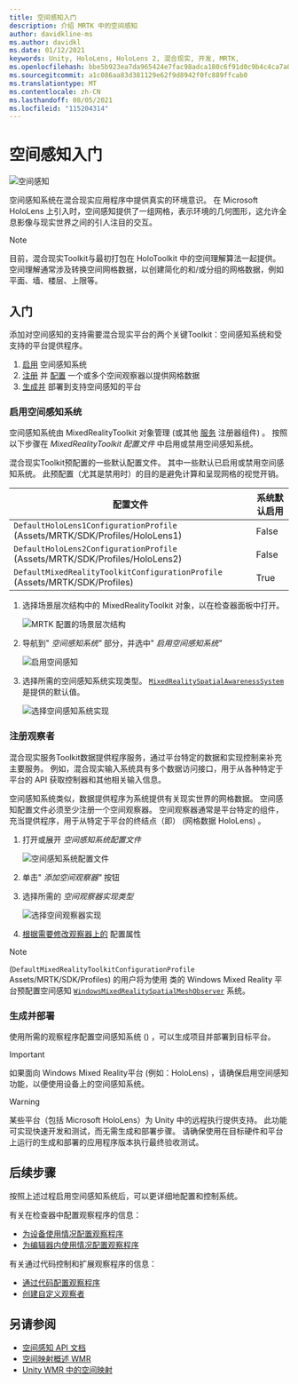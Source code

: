 ```yaml
---
title: 空间感知入门
description: 介绍 MRTK 中的空间感知
author: davidkline-ms
ms.author: davidkl
ms.date: 01/12/2021
keywords: Unity, HoloLens, HoloLens 2, 混合现实, 开发, MRTK,
ms.openlocfilehash: bbe5b923ea7da965424e7fac98adca180c6f91d0c9b4c4ca7a0477e301c362f9
ms.sourcegitcommit: a1c086aa83d381129e62f9d8942f0fc889ffcab0
ms.translationtype: MT
ms.contentlocale: zh-CN
ms.lasthandoff: 08/05/2021
ms.locfileid: "115204314"
---
```

# <a name="spatial-awareness-getting-started"></a>空间感知入门

![空间感知](../images/spatial-awareness/MRTK_SpatialAwareness_Main.png)

空间感知系统在混合现实应用程序中提供真实的环境意识。 在 Microsoft HoloLens 上引入时，空间感知提供了一组网格，表示环境的几何图形，这允许全息影像与现实世界之间的引人注目的交互。

> [!NOTE]
> 目前，混合现实Toolkit与最初打包在 HoloToolkit 中的空间理解算法一起提供。 空间理解通常涉及转换空间网格数据，以创建简化的和/或分组的网格数据，例如平面、墙、楼层、上限等。

## <a name="getting-started"></a>入门

添加对空间感知的支持需要混合现实平台的两个关键Toolkit：空间感知系统和受支持的平台提供程序。

1. [启用](#enable-the-spatial-awareness-system) 空间感知系统
2. [注册](#register-observers) 并 [配置](configuring-spatial-awareness-mesh-observer.md) 一个或多个空间观察器以提供网格数据
3. [生成并](#build-and-deploy) 部署到支持空间感知的平台

### <a name="enable-the-spatial-awareness-system"></a>启用空间感知系统

空间感知系统由 MixedRealityToolkit 对象管理 (或其他 [服务](xref:Microsoft.MixedReality.Toolkit.IMixedRealityServiceRegistrar) 注册器组件) 。 按照以下步骤在 *MixedRealityToolkit* *配置文件* 中启用或禁用空间感知系统。

混合现实Toolkit预配置的一些默认配置文件。 其中一些默认已启用或禁用空间感知系统。 此预配置（尤其是禁用时）的目的是避免计算和呈现网格的视觉开销。

| 配置文件 | 系统默认启用 |
| --- | --- |
| `DefaultHoloLens1ConfigurationProfile` (Assets/MRTK/SDK/Profiles/HoloLens1)  | False |
| `DefaultHoloLens2ConfigurationProfile` (Assets/MRTK/SDK/Profiles/HoloLens2)  | False |
| `DefaultMixedRealityToolkitConfigurationProfile` (Assets/MRTK/SDK/Profiles)  | True |

1. 选择场景层次结构中的 MixedRealityToolkit 对象，以在检查器面板中打开。

    ![MRTK 配置的场景层次结构](../images/MRTK_ConfiguredHierarchy.png)

1. 导航到" *空间感知系统"* 部分，并选中" *启用空间感知系统"*

    ![启用空间感知](../images/spatial-awareness/MRTKConfig_SpatialAwareness.png)

1. 选择所需的空间感知系统实现类型。 [`MixedRealitySpatialAwarenessSystem`](xref:Microsoft.MixedReality.Toolkit.SpatialAwareness.MixedRealitySpatialAwarenessSystem)是提供的默认值。

    ![选择空间感知系统实现](../images/spatial-awareness/SpatialAwarenessSelectSystemType.png)

### <a name="register-observers"></a>注册观察者

混合现实服务Toolkit数据提供程序服务，通过平台特定的[](../../architecture/systems-extensions-providers.md)数据和实现控制来补充主要服务。 例如，混合现实输入系统具有多个数据访问接口，用于[](../input/input-providers.md)从各种特定于平台的 API 获取控制器和其他相关输入信息。

空间感知系统类似，数据提供程序为系统提供有关现实世界的网格数据。 空间感知配置文件必须至少注册一个空间观察器。 空间观察器通常是平台特定的组件，充当提供程序，用于从特定于平台的终结点（即） (网格数据 HoloLens) 。

1. 打开或展开 *空间感知系统配置文件*

    ![空间感知系统配置文件](../images/spatial-awareness/SpatialAwarenessProfile.png)

1. 单击" *添加空间观察器"* 按钮
1. 选择所需的 *空间观察器实现类型*

    ![选择空间观察器实现](../images/spatial-awareness/SpatialAwarenessSelectObserver.png)

1. [根据需要修改观察器上的](configuring-spatial-awareness-mesh-observer.md) 配置属性

> [!NOTE]
>  (`DefaultMixedRealityToolkitConfigurationProfile` Assets/MRTK/SDK/Profiles) 的用户将为使用 类的 Windows Mixed Reality 平台预配置空间感知 [`WindowsMixedRealitySpatialMeshObserver`](xref:Microsoft.MixedReality.Toolkit.WindowsMixedReality.SpatialAwareness.WindowsMixedRealitySpatialMeshObserver) 系统。

### <a name="build-and-deploy"></a>生成并部署

使用所需的观察程序配置空间感知系统 () ，可以生成项目并部署到目标平台。

> [!IMPORTANT]
> 如果面向 Windows Mixed Reality平台 (例如：HoloLens) ，请确保启用空间感知功能，以便使用设备上的空间感知系统。 [](/windows/mixed-reality/spatial-mapping-in-unity)

> [!WARNING]
> 某些平台（包括 Microsoft HoloLens）为 Unity 中的远程执行提供支持。 此功能可实现快速开发和测试，而无需生成和部署步骤。 请确保使用在目标硬件和平台上运行的生成和部署的应用程序版本执行最终验收测试。

## <a name="next-steps"></a>后续步骤

按照上述过程启用空间感知系统后，可以更详细地配置和控制系统。

有关在检查器中配置观察程序的信息：

- [为设备使用情况配置观察程序](configuring-spatial-awareness-mesh-observer.md)
- [为编辑器内使用情况配置观察程序](spatial-object-mesh-observer.md)

有关通过代码控制和扩展观察程序的信息：

- [通过代码配置观察程序](usage-guide.md)
- [创建自定义观察者](create-data-provider.md)

## <a name="see-also"></a>另请参阅

- [空间感知 API 文档](xref:Microsoft.MixedReality.Toolkit.SpatialAwareness)
- [空间映射概述 WMR](/windows/mixed-reality/spatial-mapping)
- [Unity WMR 中的空间映射](/windows/mixed-reality/spatial-mapping-in-unity)
